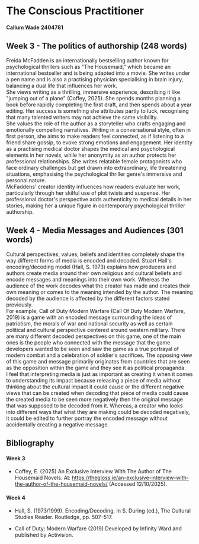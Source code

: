 # The Conscious Practitioner

**Callum Wade** **2404781** 

## Week 3 - The politics of authorship (248 words)
Freida McFadden is an internationally bestselling author known for psychological thrillers such as "The Housemaid," which became an international bestseller and is being adapted into a movie. She writes under a pen name and is also a practising physician specialising in brain injury, balancing a dual life that influences her work.
<br>
She views writing as a thrilling, immersive experience, describing it like "jumping out of a plane" (Coffey, 2025). She spends months planning a book before rapidly completing the first draft, and then spends about a year editing. Her success is something she attributes partly to luck, recognising that many talented writers may not achieve the same visibility.
<br>
She values the role of the author as a storyteller who crafts engaging and emotionally compelling narratives. Writing in a conversational style, often in first person, she aims to make readers feel connected, as if listening to a friend share gossip, to evoke strong emotions and engagement. Her identity as a practising medical doctor shapes the medical and psychological elements in her novels, while her anonymity as an author protects her professional relationships. She writes relatable female protagonists who face ordinary challenges but get drawn into extraordinary, life threatening situations, emphasising the psychological thriller genre's immersive and personal nature.
<br>
McFaddens' creator identity influences how readers evaluate her work, particularly through her skilful use of plot twists and suspense. Her professional doctor's perspective adds authenticity to medical details in her stories, making her a unique figure in contemporary psychological thriller authorship.

## Week 4 - Media Messages and Audiences (301 words)
Cultural perspectives, values, beliefs and identities completely shape the way different forms of media is encoded and decoded. Stuart Hall's encoding/decoding model (Hall, S. 1973) explains how producers and authors create media around their own religious and cultural beliefs and encode messages and meanings into their own work. Whereas the audience of the work decodes what the creator has made and creates their own meaning or comes to the meaning intended by the author. The meaning decoded by the audience is affected by the different factors stated previously.
<br>
For example, Call of Duty Modern Warfare (Call Of Duty Modern Warfare, 2019) is a game with an encoded message surrounding the ideas of patriotism, the morals of war and national security as well as certain political and cultural perspective centered around western military. There are many different decoded perspectives on this game, one of the main ones is the people who connected with the message that the game developers wanted to be seen and saw the game as a true portrayal of modern combat and a celebration of soldier's sacrifices. The opposing view of this game and message primarily originates from countries that are seen as the opposition within the game and they see it as political propaganda. 
<br>
I feel that interpreting media is just as important as creating it when it comes to understanding its impact because releasing a piece of media without thinking about the cultural impact it could cause or the different negative views that can be created when decoding that piece of media could cause the created media to be seen more negatively then the original message that was supposed to be decoded from it. Whereas, a creator who looks into different ways that what they are making could be decoded negatively, it could be edited to further portray the encoded message without accidentally creating a negative message.

## Bibliography

#### Week 3
- Coffey, E. (2025) An Exclusive Interview With The Author of The Housemaid Novels. At: https://thegloss.ie/an-exclusive-interview-with-the-author-of-the-housemaid-novels/ (Accessed  12/10/2025).

#### Week 4
- Hall, S. (1973/1999). Encoding/Decoding. In S. During (ed.), The Cultural Studies Reader. Routledge, pp. 507–517.

- Call of Duty: Modern Warfare (2019) Developed by Infinity Ward and published by Activision.

